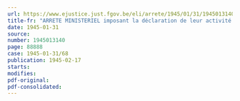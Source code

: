 ```yaml
---
url: https://www.ejustice.just.fgov.be/eli/arrete/1945/01/31/1945013140/justel
title-fr: "ARRETE MINISTERIEL imposant la déclaration de leur activité et du mouvement de leurs stocks à certaines entreprises exerçant le commerce des peaux ou des cuirs bruts et apprêtés ou mettant en oeuvre ces marchandises, ainsi qu'aux fabriques de chaussures et de pantoufles"
date: 1945-01-31
source:
number: 1945013140
page: 88888
case: 1945-01-31/68
publication: 1945-02-17
starts:
modifies:
pdf-original:
pdf-consolidated:
---
```


